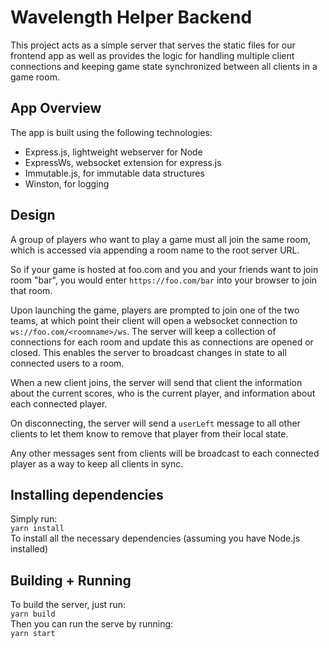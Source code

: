 # Wavelength Helper Backend

This project acts as a simple server that serves the static files for our frontend app as well as provides the logic for handling multiple client connections and keeping game state synchronized between all clients in a game room.

## App Overview

The app is built using the following technologies:

- Express.js, lightweight webserver for Node
- ExpressWs, websocket extension for express.js
- Immutable.js, for immutable data structures
- Winston, for logging

## Design

A group of players who want to play a game must all join the same room, which is accessed via appending a room name to the root server URL.

So if your game is hosted at foo.com and you and your friends want to join room "bar", you would enter `https://foo.com/bar` into your browser to join that room.

Upon launching the game, players are prompted to join one of the two teams, at which point their client will open a websocket connection to `ws://foo.com/<roomname>/ws`. The server will keep a collection of connections for each room and update this as connections are opened or closed. This enables the server to broadcast changes in state to all connected users to a room.

When a new client joins, the server will send that client the information about the current scores, who is the current player, and information about each connected player.

On disconnecting, the server will send a `userLeft` message to all other clients to let them know to remove that player from their local state.

Any other messages sent from clients will be broadcast to each connected player as a way to keep all clients in sync.

## Installing dependencies

Simply run:  
`yarn install`  
To install all the necessary dependencies (assuming you have Node.js installed)

## Building + Running

To build the server, just run:  
`yarn build`  
Then you can run the serve by running:  
`yarn start`
